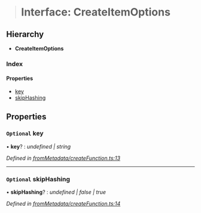 > # Interface: CreateItemOptions

## Hierarchy

* **CreateItemOptions**

### Index

#### Properties

* [key](_frommetadata_createfunction_.createitemoptions.md#optional-key)
* [skipHashing](_frommetadata_createfunction_.createitemoptions.md#optional-skiphashing)

## Properties

### `Optional` key

• **key**? : *undefined | string*

*Defined in [fromMetadata/createFunction.ts:13](https://github.com/polkadot-js/api/blob/e7eeeae/packages/type-storage/src/fromMetadata/createFunction.ts#L13)*

___

### `Optional` skipHashing

• **skipHashing**? : *undefined | false | true*

*Defined in [fromMetadata/createFunction.ts:14](https://github.com/polkadot-js/api/blob/e7eeeae/packages/type-storage/src/fromMetadata/createFunction.ts#L14)*